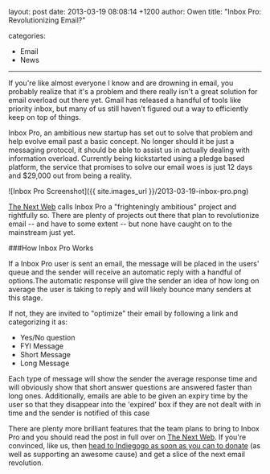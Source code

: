 layout: post
date: 2013-03-19 08:08:14 +1200
author: Owen
title: "Inbox Pro: Revolutionizing Email?"

categories:
  - Email
  - News

----

If you're like almost everyone I know and are drowning in email, you probably realize that it's a problem and there really isn't a great solution for email overload out there yet. Gmail has released a handful of tools like priority inbox, but many of us still haven't figured out a way to efficiently keep on top of things.

Inbox Pro, an ambitious new startup has set out to solve that problem and help evolve email past a basic concept. No longer should it be just a messaging protocol, it should be able to assist us in actually dealing with information overload. Currently being kickstarted using a pledge based platform, the service that promises to solve our email woes is just 12 days and $29,000 out from being a reality.

![Inbox Pro Screenshot]({{ site.images_url }}/2013-03-19-inbox-pro.png)

[The Next Web](http://thenextweb.com/voice/2013/02/08/inboxpro-com-structured-communications/) calls Inbox Pro a "frighteningly ambitious" project and rightfully so. There are plenty of projects out there that plan to revolutionize email -- and have to some extent -- but none have caught on to the mainstream just yet.

###How Inbox Pro Works

If a Inbox Pro user is sent an email, the message will be placed in the users' queue and the sender will receive an automatic reply with a handful of options.The automatic response will give the sender an idea of how long on average the user is taking to reply and will likely bounce many senders at this stage.

If not, they are invited to "optimize" their email by following a link and categorizing it as:

 - Yes/No question
 - FYI Message
 - Short Message
 - Long Message

Each type of message will show the sender the average response time and will obviously show that short answer questions are answered faster than long ones. Additionally, emails are able to be given an expiry time by the user so that they disappear into the 'expired' box if they are not dealt with in time and the sender is notified of this case

There are plenty more brilliant features that the team plans to bring to Inbox Pro and you should read the post in full over on [The Next Web](http://thenextweb.com/voice/2013/02/08/inboxpro-com-structured-communications/). If you're convinced, like us, then [head to Indiegogo as soon as you can to donate](http://www.indiegogo.com/projects/inbox-pro-a-revolution-in-email) (as well as supporting an awesome cause) and get a slice of the next email revolution.
